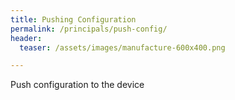 ```yaml
---
title: Pushing Configuration
permalink: /principals/push-config/
header:
  teaser: /assets/images/manufacture-600x400.png

---
```

Push configuration to the device
